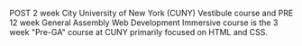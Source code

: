 POST 2 week City University of New York (CUNY) Vestibule course and
PRE 12 week General Assembly Web Development Immersive course
is the 3 week "Pre-GA" course at CUNY primarily focused on HTML and CSS.
